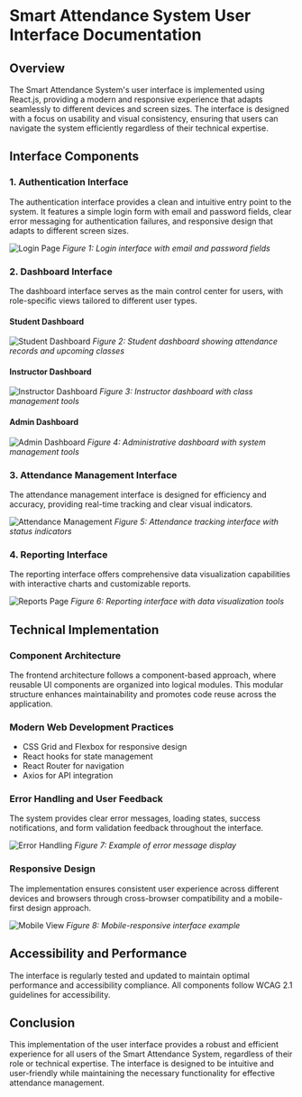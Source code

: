 # Smart Attendance System User Interface Documentation

## Overview

The Smart Attendance System's user interface is implemented using React.js, providing a modern and responsive experience that adapts seamlessly to different devices and screen sizes. The interface is designed with a focus on usability and visual consistency, ensuring that users can navigate the system efficiently regardless of their technical expertise.

## Interface Components

### 1. Authentication Interface

The authentication interface provides a clean and intuitive entry point to the system. It features a simple login form with email and password fields, clear error messaging for authentication failures, and responsive design that adapts to different screen sizes.

![Login Page](screenshots/login-page.png)
_Figure 1: Login interface with email and password fields_

### 2. Dashboard Interface

The dashboard interface serves as the main control center for users, with role-specific views tailored to different user types.

#### Student Dashboard

![Student Dashboard](screenshots/student-dashboard.png)
_Figure 2: Student dashboard showing attendance records and upcoming classes_

#### Instructor Dashboard

![Instructor Dashboard](screenshots/instructor-dashboard.png)
_Figure 3: Instructor dashboard with class management tools_

#### Admin Dashboard

![Admin Dashboard](screenshots/admin-dashboard.png)
_Figure 4: Administrative dashboard with system management tools_

### 3. Attendance Management Interface

The attendance management interface is designed for efficiency and accuracy, providing real-time tracking and clear visual indicators.

![Attendance Management](screenshots/attendance-management.png)
_Figure 5: Attendance tracking interface with status indicators_

### 4. Reporting Interface

The reporting interface offers comprehensive data visualization capabilities with interactive charts and customizable reports.

![Reports Page](screenshots/reports-page.png)
_Figure 6: Reporting interface with data visualization tools_

## Technical Implementation

### Component Architecture

The frontend architecture follows a component-based approach, where reusable UI components are organized into logical modules. This modular structure enhances maintainability and promotes code reuse across the application.

### Modern Web Development Practices

- CSS Grid and Flexbox for responsive design
- React hooks for state management
- React Router for navigation
- Axios for API integration

### Error Handling and User Feedback

The system provides clear error messages, loading states, success notifications, and form validation feedback throughout the interface.

![Error Handling](screenshots/error-handling.png)
_Figure 7: Example of error message display_

### Responsive Design

The implementation ensures consistent user experience across different devices and browsers through cross-browser compatibility and a mobile-first design approach.

![Mobile View](screenshots/mobile-view.png)
_Figure 8: Mobile-responsive interface example_

## Accessibility and Performance

The interface is regularly tested and updated to maintain optimal performance and accessibility compliance. All components follow WCAG 2.1 guidelines for accessibility.

## Conclusion

This implementation of the user interface provides a robust and efficient experience for all users of the Smart Attendance System, regardless of their role or technical expertise. The interface is designed to be intuitive and user-friendly while maintaining the necessary functionality for effective attendance management.
